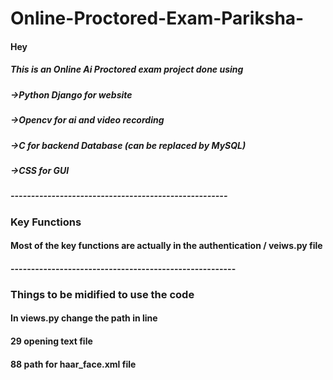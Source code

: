 # Online-Proctored-Exam-Pariksha-
#### Hey
##### This is an Online Ai Proctored exam project done using 
##### ->Python Django for website 
##### ->Opencv for ai and video recording 
##### ->C for backend Database (can be replaced by MySQL) 
##### ->CSS for GUI
##### -----------------------------------------------------
### Key Functions 
#### Most of the key functions are actually in the authentication / veiws.py file 
#### -------------------------------------------------------
### Things to be midified to use the code 
#### In views.py change the path in line 
#### 29 opening text file 
#### 88 path for haar_face.xml file 



